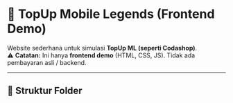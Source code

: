# 🚀 TopUp Mobile Legends (Frontend Demo)

Website sederhana untuk simulasi **TopUp ML (seperti Codashop)**.  
⚠️ **Catatan:** Ini hanya **frontend demo** (HTML, CSS, JS). Tidak ada pembayaran asli / backend.

---

## 📂 Struktur Folder
